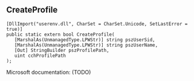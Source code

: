 ## CreateProfile

```
[DllImport("userenv.dll", CharSet = CharSet.Unicode, SetLastError = true)]
public static extern bool CreateProfile(
   [MarshalAs(UnmanagedType.LPWStr)] string pszUserSid,
   [MarshalAs(UnmanagedType.LPWStr)] string pszUserName,
   [Out] StringBuilder pszProfilePath,
   uint cchProfilePath
);
```

Microsoft documentation: (TODO)
